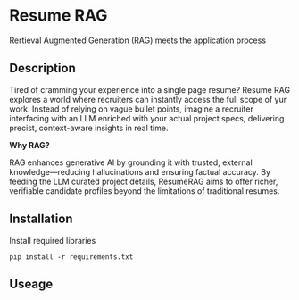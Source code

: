 # Resume RAG
Rertieval Augmented Generation (RAG) meets the application process

## Description

Tired of cramming your experience into a single page resume? Resume RAG explores a world where recruiters can instantly access the full scope of yur work. Instead of relying on vague bullet points, imagine a recruiter interfacing with an LLM enriched with your actual project specs, delivering precist, context-aware insights in real time. 

**Why RAG?**

RAG enhances generative AI by grounding it with trusted, external knowledge—reducing hallucinations and ensuring factual accuracy. By feeding the LLM curated project details, ResumeRAG aims to offer richer, verifiable candidate profiles beyond the limitations of traditional resumes.

## Installation 
Install required libraries 
```
pip install -r requirements.txt
```


## Useage 
